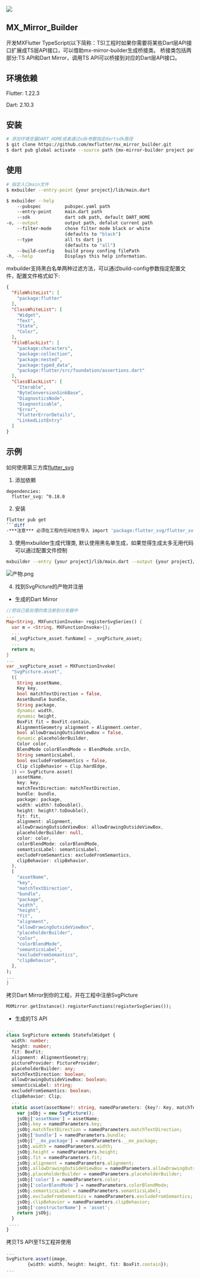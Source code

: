 ![](https://raw.githubusercontent.com/mxflutter/mxflutter/master/mxflutter/mxflutterlogo.png)

## MX_Mirror_Builder

开发MXFlutter TypeScript(以下简称：TS)工程时如果你需要将某些Dart层API接口扩展成TS层API接口，可以借助mx-mirror-builder生成桥接类。
桥接类包括两部分:TS API和Dart Mirror，调用TS API可以桥接到对应的Dart层API接口。

## 环境依赖

Flutter: 1.22.3

Dart: 2.10.3

## 安装

```bash
# 添加环境变量DART_HOME或者通过sdk参数指定dartsdk路径
$ git clone https://github.com/mxflutter/mx_mirror_builder.git
$ dart pub global activate --source path {mx-mirror-builder project path}
```

## 使用

```bash
# 指定入口main文件
$ mxbuilder --entry-point {your project}/lib/main.dart
```

```bash
$ mxbuilder --help
    --pubspec         pubspec.yaml path
    --entry-point     main.dart path
    --sdk             dart sdk path, default DART_HOME
-o, --output          output path, defalut current path
    --filter-mode     chose filter mode black or white
                      (defaults to "black")
    --type            all ts dart js
                      (defaults to "all")
    --build-config    build proxy confing filePath
-h, --help            Displays this help information.
```

mxbuilder支持黑白名单两种过滤方法，可以通过build-config参数指定配置文件，配置文件格式如下:

```json
{
  "FileWhiteList": [
    "package:flutter"
  ],
  "ClassWhiteList": [
    "Widget",
    "Text",
    "State",
    "Color",
  ],
  "FileBlackList": [
    "package:characters",
    "package:collection",
    "package:nested",
    "package:typed_data",
    "package:flutter/src/foundation/assertions.dart"
  ],
  "ClassBlackList": [
    "Iterable",
    "ByteConversionSinkBase",
    "DiagnosticsNode",
    "Diagnosticable",
    "Error",
    "FlutterErrorDetails",
    "LinkedListEntry"
  ]
}
```

## 示例

如何使用第三方库[flutter_svg](https://pub.flutter-io.cn/packages/flutter_svg)

1. 添加依赖

```
dependencies:
  flutter_svg: ^0.18.0
```

2. 安装

```bash
flutter pub get
```diff
-***注意*** 必须在工程内任何地方导入 import 'package:flutter_svg/flutter_svg.dart'，否则索引不到会导致无法正常生成产物;
```

3. 使用mxbuilder生成代理类, 默认使用黑名单生成，如果觉得生成太多无用代码可以通过配置文件控制

```bash
mxbuilder --entry {your project}/lib/main.dart --output {your project}/mx_mirror/
```

![产物.png](https://i.loli.net/2021/03/17/o2uCbsf8HBN7mkz.png)

4. 找到SvgPicture的产物并注册

* 生成的Dart Mirror

```dart
//把自己能处理的类注册到分发器中
...
Map<String, MXFunctionInvoke> registerSvgSeries() {
  var m = <String, MXFunctionInvoke>{};
  ...
  m[_svgPicture_asset.funName] = _svgPicture_asset;
  ...
  return m;
}
...
var _svgPicture_asset = MXFunctionInvoke(
  "SvgPicture.asset",
  ({
    String assetName,
    Key key,
    bool matchTextDirection = false,
    AssetBundle bundle,
    String package,
    dynamic width,
    dynamic height,
    BoxFit fit = BoxFit.contain,
    AlignmentGeometry alignment = Alignment.center,
    bool allowDrawingOutsideViewBox = false,
    dynamic placeholderBuilder,
    Color color,
    BlendMode colorBlendMode = BlendMode.srcIn,
    String semanticsLabel,
    bool excludeFromSemantics = false,
    Clip clipBehavior = Clip.hardEdge,
  }) => SvgPicture.asset(
    assetName,
    key: key,
    matchTextDirection: matchTextDirection,
    bundle: bundle,
    package: package,
    width: width?.toDouble(),
    height: height?.toDouble(),
    fit: fit,
    alignment: alignment,
    allowDrawingOutsideViewBox: allowDrawingOutsideViewBox,
    placeholderBuilder: null,
    color: color,
    colorBlendMode: colorBlendMode,
    semanticsLabel: semanticsLabel,
    excludeFromSemantics: excludeFromSemantics,
    clipBehavior: clipBehavior,
  ),
  [
    "assetName",
    "key",
    "matchTextDirection",
    "bundle",
    "package",
    "width",
    "height",
    "fit",
    "alignment",
    "allowDrawingOutsideViewBox",
    "placeholderBuilder",
    "color",
    "colorBlendMode",
    "semanticsLabel",
    "excludeFromSemantics",
    "clipBehavior",
  ],
);
...
}
```

拷贝Dart Mirror到你的工程，并在工程中注册SvgPicture

```dart
MXMirror.getInstance().registerFunctions(registerSvgSeries());
```

* 生成的TS API

```typescript
...
class SvgPicture extends StatefulWidget {
  width: number;
  height: number;
  fit: BoxFit;
  alignment: AlignmentGeometry;
  pictureProvider: PictureProvider;
  placeholderBuilder: any;
  matchTextDirection: boolean;
  allowDrawingOutsideViewBox: boolean;
  semanticsLabel: string;
  excludeFromSemantics: boolean;
  clipBehavior: Clip;
  ...
  static asset(assetName?: string, namedParameters: {key?: Key, matchTextDirection?: boolean, bundle?: AssetBundle, __mx_package?: string, width?: number, height?: number, fit?: BoxFit, alignment?: AlignmentGeometry, allowDrawingOutsideViewBox?: boolean, placeholderBuilder?: any, color?: Color, colorBlendMode?: BlendMode, semanticsLabel?: string, excludeFromSemantics?: boolean, clipBehavior?: Clip} = {}) {
    var jsObj = new SvgPicture();
    jsObj['assetName'] = assetName;
    jsObj.key = namedParameters.key;
    jsObj.matchTextDirection = namedParameters.matchTextDirection;
    jsObj['bundle'] = namedParameters.bundle;
    jsObj['__mx_package'] = namedParameters.__mx_package;
    jsObj.width = namedParameters.width;
    jsObj.height = namedParameters.height;
    jsObj.fit = namedParameters.fit;
    jsObj.alignment = namedParameters.alignment;
    jsObj.allowDrawingOutsideViewBox = namedParameters.allowDrawingOutsideViewBox;
    jsObj.placeholderBuilder = namedParameters.placeholderBuilder;
    jsObj['color'] = namedParameters.color;
    jsObj['colorBlendMode'] = namedParameters.colorBlendMode;
    jsObj.semanticsLabel = namedParameters.semanticsLabel;
    jsObj.excludeFromSemantics = namedParameters.excludeFromSemantics;
    jsObj.clipBehavior = namedParameters.clipBehavior;
    jsObj['constructorName'] = 'asset';
    return jsObj;
  }
 ....
}
```

拷贝TS API至TS工程并使用

```typescript
...
SvgPicture.asset(image,
        {width: width, height: height, fit: BoxFit.contain});
...
```
